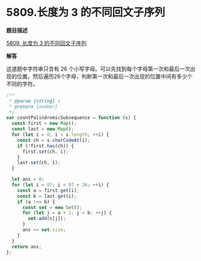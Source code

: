 # 5809.长度为 3 的不同回文子序列

**题目描述**

[5809. 长度为 3 的不同回文子序列](https://leetcode-cn.com/problems/unique-length-3-palindromic-subsequences/)

**解答**

这道题中字符串只含有 26 个小写字母。可以先找到每个字母第一次和最后一次出现的位置，然后遍历26个字母，判断第一次和最后一次出现的位置中间有多少个不同的字符。

```js
/**
 * @param {string} s
 * @return {number}
 */
var countPalindromicSubsequence = function (s) {
  const first = new Map();
  const last = new Map();
  for (let i = 0; i < s.length; ++i) {
    const ch = s.charCodeAt(i);
    if (!first.has(ch)) {
      first.set(ch, i);
    }
    last.set(ch, i);
  }

  let ans = 0;
  for (let i = 97; i < 97 + 26; ++i) {
    const a = first.get(i);
    const b = last.get(i);
    if (a !== b) {
      const set = new Set();
      for (let j = a + 1; j < b; ++j) {
        set.add(s[j]);
      }
      ans += set.size;
    }
  }
  return ans;
};
```
